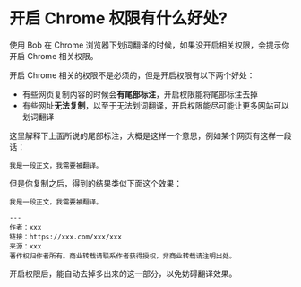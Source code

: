 # 开启 Chrome 权限有什么好处?

使用 Bob 在 Chrome 浏览器下划词翻译的时候，如果没开启相关权限，会提示你开启 Chrome 相关权限。

开启 Chrome 相关的权限不是必须的，但是开启权限有以下两个好处：
* 有些网页复制内容的时候会**有尾部标注**，开启权限能将尾部标注去掉
* 有些网址**无法复制**，以至于无法划词翻译，开启权限能尽可能让更多网站可以划词翻译

这里解释下上面所说的尾部标注，大概是这样一个意思，例如某个网页有这样一段话：
```
我是一段正文，我需要被翻译。
```

但是你复制之后，得到的结果类似下面这个效果：
```
我是一段正文，我需要被翻译。

---
作者：xxx
链接：https://xxx.com/xxx/xxx
来源：xxx
著作权归作者所有。商业转载请联系作者获得授权，非商业转载请注明出处。
```

开启权限后，能自动去掉多出来的这一部分，以免妨碍翻译效果。